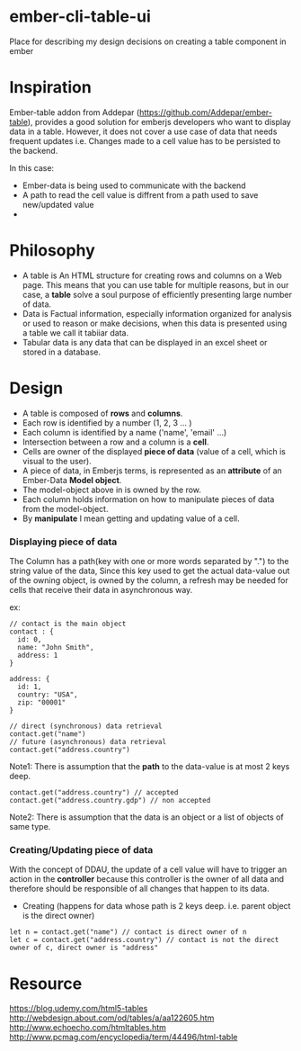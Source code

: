 # ember-cli-table-ui
Place for describing my design decisions on creating a table component in ember

# Inspiration
Ember-table addon from Addepar (https://github.com/Addepar/ember-table), provides a good solution for emberjs developers who want to display data in a table.
However, it does not cover a use case of data that needs frequent updates
i.e. Changes made to a cell value has to be persisted to the backend.

In this case:
* Ember-data is being used to communicate with the backend
* A path to read the cell value is diffrent from a path used to save new/updated value
* 

# Philosophy
* A table is An HTML structure for creating rows and columns on a Web page. This means that you can use table for multiple reasons, but in our case, a **table** solve a soul purpose of efficiently presenting large number of data.
* Data is Factual information, especially information organized for analysis or used to reason or make decisions, when this data is presented using a table we call it tabiiar data.
* Tabular data is any data that can be displayed in an excel sheet or stored in a database.

# Design
* A table is composed of **rows** and **columns**.
* Each row is identified by a number (1, 2, 3 ... )
* Each column is identified by a name ('name', 'email' ...)
* Intersection between a row and a column is a **cell**.
* Cells are owner of the displayed **piece of data** (value of a cell, which is visual to the user).
* A piece of data, in Emberjs terms, is represented as an **attribute** of an Ember-Data **Model object**.
* The model-object above in is owned by the row.
* Each column holds information on how to manipulate pieces of data from the model-object.
* By **manipulate** I mean getting and updating value of a cell.

### Displaying piece of data
The Column has a path(key with one or more words separated by ".") to the string value of the data,
Since this key used to get the actual data-value out of the owning object, is owned by the column, 
a refresh may be needed for cells that receive their data in asynchronous way.

ex:
```
// contact is the main object
contact : {
  id: 0,
  name: "John Smith",
  address: 1
}

address: {
  id: 1,
  country: "USA",
  zip: "00001"
}

// direct (synchronous) data retrieval
contact.get("name")
// future (asynchronous) data retrieval
contact.get("address.country")
```
Note1: There is assumption that the **path** to the data-value is at most 2 keys deep.
```
contact.get("address.country") // accepted
contact.get("address.country.gdp") // non accepted
```
Note2: There is assumption that the data is an object or a list of objects of same type.

### Creating/Updating piece of data
With the concept of DDAU, the update of a cell value will have to trigger an action in the **controller** because this controller is the owner of all data and therefore should be responsible of all changes that happen to its data.
* Creating (happens for data whose path is 2 keys deep. i.e. parent object is the direct owner)
```
let n = contact.get("name") // contact is direct owner of n
let c = contact.get("address.country") // contact is not the direct owner of c, direct owner is "address"
```

# Resource
https://blog.udemy.com/html5-tables
http://webdesign.about.com/od/tables/a/aa122605.htm
http://www.echoecho.com/htmltables.htm
http://www.pcmag.com/encyclopedia/term/44496/html-table

